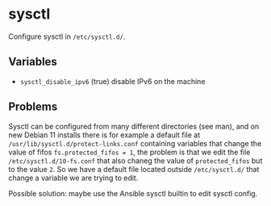 # sysctl

Configure sysctl in `/etc/sysctl.d/`.

## Variables

- `sysctl_disable_ipv6` (true) disable IPv6 on the machine

## Problems

Sysctl can be configured from many different directories (see man), and on new
Debian 11 installs there is for example a default file at
`/usr/lib/sysctl.d/protect-links.conf` containing variables that change the
value of fifos `fs.protected_fifos = 1`, the problem is that we edit the file
`/etc/sysctl.d/10-fs.conf` that also chaneg the value of `protected_fifos` but
to the value `2`. So we have a default file located outside `/etc/sysctl.d/`
that change a variable we are trying to edit.

Possible solution: maybe use the Ansible sysctl builtin to edit sysctl config.
